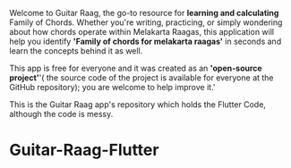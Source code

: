 Welcome to Guitar Raag, the go-to resource for **learning and calculating** Family of Chords.
Whether you're writing, practicing, or simply wondering about how chords operate within Melakarta Raagas, this application will help you identify **'Family of chords for melakarta raagas'** in seconds and learn the concepts behind it as well.

This app is free for everyone and it was created as an **'open-source project'**'( the source code of the project is available for everyone at the GitHub repository); you are welcome to help improve it.'



This is the Guitar Raag app's repository which holds the Flutter Code, although the code is messy.
# Guitar-Raag-Flutter
